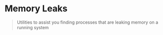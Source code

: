 # Memory Leaks

> Utilities to assist you finding processes that are leaking memory on a running system